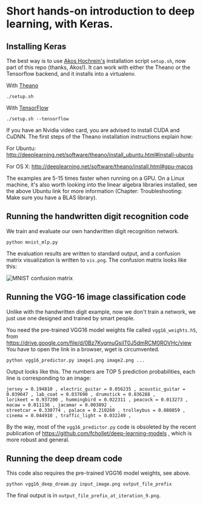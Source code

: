# Short hands-on introduction to deep learning, with Keras.

## Installing Keras

The best way is to use [Akos Hochrein's](https://github.com/akoskaaa) installation script
```setup.sh```, now part of this repo (thanks, Akos!).
It can work with either the Theano or the Tensorflow backend, and it installs into a virtualenv.

With [Theano](http://deeplearning.net/software/theano/)
```
./setup.sh
```

With [TensorFlow](https://www.tensorflow.org/)
```
./setup.sh --tensorflow
```

If you have an Nvidia video card, you are advised to install CUDA and CuDNN.
The first steps of the Theano installation instructions explain how:

For Ubuntu:
http://deeplearning.net/software/theano/install_ubuntu.html#install-ubuntu

For OS X:
http://deeplearning.net/software/theano/install.html#gpu-macos

The examples are 5-15 times faster when running on a GPU.
On a Linux machine, it's also worth looking into the linear algebra libraries installed,
see the above Ubuntu link for more information (Chapter: Troubleshooting: Make sure you have a BLAS library).


## Running the handwritten digit recognition code

We train and evaluate our own handwritten digit recognition network.

```python mnist_mlp.py```

The evaluation results are written to standard output, and a confusion matrix
visualization is written to ```vis.png```. The confusion matrix looks like this:

![MNIST confusion matrix](http://people.mokk.bme.hu/~daniel/keras-hands-on-mnist-confusion.png "MNIST confusion matrix")


## Running the VGG-16 image classification code

Unlike with the handwritten digit example, now we don't train a network, we just use one
designed and trained by smart people.

You need the pre-trained VGG16 model weights file called ```vgg16_weights.h5```, from
https://drive.google.com/file/d/0Bz7KyqmuGsilT0J5dmRCM0ROVHc/view
You have to open the link in a browser, wget is circumvented.

```python vgg16_predictor.py image1.png image2.png ...```

Output looks like this. The numbers are TOP 5 prediction probabilities, each line is corresponding to an image:

```
jersey = 0.194810 , electric_guitar = 0.056235 , acoustic_guitar = 0.039047 , lab_coat = 0.037690 , drumstick = 0.036288 ,
lorikeet = 0.937200 , hummingbird = 0.022311 , peacock = 0.013273 , macaw = 0.011136 , jacamar = 0.003892 ,
streetcar = 0.330774 , palace = 0.210260 , trolleybus = 0.080859 , cinema = 0.044910 , traffic_light = 0.032249 ,
```

By the way, most of the ```vgg16_predictor.py``` code is obsoleted by
the recent publication of https://github.com/fchollet/deep-learning-models ,
which is more robust and general.


## Running the deep dream code

This code also requires the pre-trained VGG16 model weights, see above.

```python vgg16_deep_dream.py input_image.png output_file_prefix```

The final output is in ```output_file_prefix_at_iteration_9.png```.
